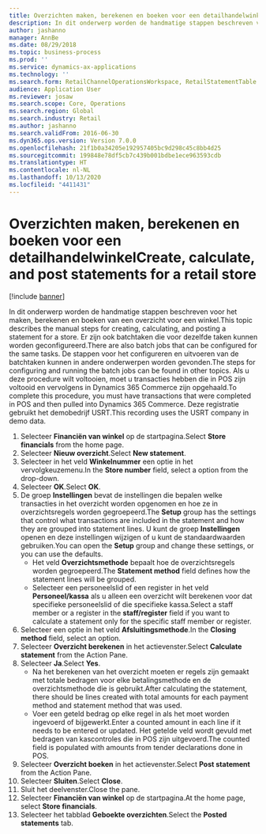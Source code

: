 ```yaml
---
title: Overzichten maken, berekenen en boeken voor een detailhandelwinkel
description: In dit onderwerp worden de handmatige stappen beschreven voor het maken, berekenen en boeken van een overzicht voor een winkel.
author: jashanno
manager: AnnBe
ms.date: 08/29/2018
ms.topic: business-process
ms.prod: ''
ms.service: dynamics-ax-applications
ms.technology: ''
ms.search.form: RetailChannelOperationsWorkspace, RetailStatementTable
audience: Application User
ms.reviewer: josaw
ms.search.scope: Core, Operations
ms.search.region: Global
ms.search.industry: Retail
ms.author: jashanno
ms.search.validFrom: 2016-06-30
ms.dyn365.ops.version: Version 7.0.0
ms.openlocfilehash: 21f1b0a34205e192957405bc9d298c45c8bb4d25
ms.sourcegitcommit: 199848e78df5cb7c439b001bdbe1ece963593cdb
ms.translationtype: HT
ms.contentlocale: nl-NL
ms.lasthandoff: 10/13/2020
ms.locfileid: "4411431"
---
```

# <a name="create-calculate-and-post-statements-for-a-retail-store"></a><span data-ttu-id="e43cc-103">Overzichten maken, berekenen en boeken voor een detailhandelwinkel</span><span class="sxs-lookup"><span data-stu-id="e43cc-103">Create, calculate, and post statements for a retail store</span></span>

[!include [banner](../includes/banner.md)]

<span data-ttu-id="e43cc-104">In dit onderwerp worden de handmatige stappen beschreven voor het maken, berekenen en boeken van een overzicht voor een winkel.</span><span class="sxs-lookup"><span data-stu-id="e43cc-104">This topic describes the manual steps for creating, calculating, and posting a statement for a store.</span></span> <span data-ttu-id="e43cc-105">Er zijn ook batchtaken die voor dezelfde taken kunnen worden geconfigureerd.</span><span class="sxs-lookup"><span data-stu-id="e43cc-105">There are also batch jobs that can be configured for the same tasks.</span></span> <span data-ttu-id="e43cc-106">De stappen voor het configureren en uitvoeren van de batchtaken kunnen in andere onderwerpen worden gevonden.</span><span class="sxs-lookup"><span data-stu-id="e43cc-106">The steps for configuring and running the batch jobs can be found in other topics.</span></span> <span data-ttu-id="e43cc-107">Als u deze procedure wilt voltooien, moet u transacties hebben die in POS zijn voltooid en vervolgens in Dynamics 365 Commerce zijn opgehaald.</span><span class="sxs-lookup"><span data-stu-id="e43cc-107">To complete this procedure, you must have transactions that were completed in POS and then pulled into Dynamics 365 Commerce.</span></span> <span data-ttu-id="e43cc-108">Deze registratie gebruikt het demobedrijf USRT.</span><span class="sxs-lookup"><span data-stu-id="e43cc-108">This recording uses the USRT company in demo data.</span></span>

1. <span data-ttu-id="e43cc-109">Selecteer **Financiën van winkel** op de startpagina.</span><span class="sxs-lookup"><span data-stu-id="e43cc-109">Select **Store financials** from the home page.</span></span>
2. <span data-ttu-id="e43cc-110">Selecteer **Nieuw overzicht**.</span><span class="sxs-lookup"><span data-stu-id="e43cc-110">Select **New statement**.</span></span>
3. <span data-ttu-id="e43cc-111">Selecteer in het veld **Winkelnummer** een optie in het vervolgkeuzemenu.</span><span class="sxs-lookup"><span data-stu-id="e43cc-111">In the **Store number** field, select a option from the drop-down.</span></span>
4. <span data-ttu-id="e43cc-112">Selecteer **OK**.</span><span class="sxs-lookup"><span data-stu-id="e43cc-112">Select **OK**.</span></span>
5. <span data-ttu-id="e43cc-113">De groep **Instellingen** bevat de instellingen die bepalen welke transacties in het overzicht worden opgenomen en hoe ze in overzichtsregels worden gegroepeerd.</span><span class="sxs-lookup"><span data-stu-id="e43cc-113">The **Setup** group has the settings that control what transactions are included in the statement and how they are grouped into statement lines.</span></span> <span data-ttu-id="e43cc-114">U kunt de groep **Instellingen** openen en deze instellingen wijzigen of u kunt de standaardwaarden gebruiken.</span><span class="sxs-lookup"><span data-stu-id="e43cc-114">You can open the **Setup** group and change these settings, or you can use the defaults.</span></span>  
    - <span data-ttu-id="e43cc-115">Het veld **Overzichtsmethode** bepaalt hoe de overzichtsregels worden gegroepeerd.</span><span class="sxs-lookup"><span data-stu-id="e43cc-115">The **Statement method** field defines how the statement lines will be grouped.</span></span>  
    - <span data-ttu-id="e43cc-116">Selecteer een personeelslid of een register in het veld **Personeel/kassa** als u alleen een overzicht wilt berekenen voor dat specifieke personeelslid of die specifieke kassa.</span><span class="sxs-lookup"><span data-stu-id="e43cc-116">Select a staff member or a register in the **staff/register** field if you want to calculate a statement only for the specific staff member or register.</span></span>  
6. <span data-ttu-id="e43cc-117">Selecteer een optie in het veld **Afsluitingsmethode**.</span><span class="sxs-lookup"><span data-stu-id="e43cc-117">In the **Closing method** field, select an option.</span></span>
7. <span data-ttu-id="e43cc-118">Selecteer **Overzicht berekenen** in het actievenster.</span><span class="sxs-lookup"><span data-stu-id="e43cc-118">Select **Calculate statement** from the Action Pane.</span></span>
8. <span data-ttu-id="e43cc-119">Selecteer **Ja**.</span><span class="sxs-lookup"><span data-stu-id="e43cc-119">Select **Yes**.</span></span>
    - <span data-ttu-id="e43cc-120">Na het berekenen van het overzicht moeten er regels zijn gemaakt met totale bedragen voor elke betalingsmethode en de overzichtsmethode die is gebruikt.</span><span class="sxs-lookup"><span data-stu-id="e43cc-120">After calculating the statement, there should be lines created with total amounts for each payment method and statement method that was used.</span></span>  
    - <span data-ttu-id="e43cc-121">Voer een geteld bedrag op elke regel in als het moet worden ingevoerd of bijgewerkt.</span><span class="sxs-lookup"><span data-stu-id="e43cc-121">Enter a counted amount in each line if it needs to be entered or updated.</span></span> <span data-ttu-id="e43cc-122">Het getelde veld wordt gevuld met bedragen van kascontroles die in POS zijn uitgevoerd.</span><span class="sxs-lookup"><span data-stu-id="e43cc-122">The counted field is populated with amounts from tender declarations done in POS.</span></span>  
9. <span data-ttu-id="e43cc-123">Selecteer **Overzicht boeken** in het actievenster.</span><span class="sxs-lookup"><span data-stu-id="e43cc-123">Select **Post statement** from the Action Pane.</span></span>
10. <span data-ttu-id="e43cc-124">Selecteer **Sluiten**.</span><span class="sxs-lookup"><span data-stu-id="e43cc-124">Select **Close**.</span></span>
11. <span data-ttu-id="e43cc-125">Sluit het deelvenster.</span><span class="sxs-lookup"><span data-stu-id="e43cc-125">Close the pane.</span></span>
12. <span data-ttu-id="e43cc-126">Selecteer **Financiën van winkel** op de startpagina.</span><span class="sxs-lookup"><span data-stu-id="e43cc-126">At the home page, select **Store financials**.</span></span>
13. <span data-ttu-id="e43cc-127">Selecteer het tabblad **Geboekte overzichten**.</span><span class="sxs-lookup"><span data-stu-id="e43cc-127">Select the **Posted statements** tab.</span></span>

